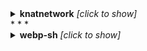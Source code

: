 
<details><summary><b>knatnetwork</b> <i>[click to show]</i></summary>
<div>

```
    
+--------------------------------+---------------+--------------------+--------------------------+------------------------+
| Repo                           | Total Runtime | Workflow Name      | Workflow Average Runtime | Workflow Total Runtime |
+--------------------------------+---------------+--------------------+--------------------------+------------------------+
| knatnetwork/g2ww-serverless    | 0.0 mins      |                    |                          |                        |
| knatnetwork/g2fs-serverless    | 0.0 mins      |                    |                          |                        |
| knatnetwork/github-runner      | 570.42 mins   |                    |                          |                        |
|                                |               | Build Runner Image | 190.14 mins              | 570.42 mins            |
| knatnetwork/github-runner-kms  | 0.0 mins      |                    |                          |                        |
|                                |               | Build Image        | 0.0 mins                 | 0.0 mins               |
| knatnetwork/clickhouse-builder | 0.0 mins      |                    |                          |                        |
|                                |               | Build Image        | 0.0 mins                 | 0.0 mins               |
| knatnetwork/clickhouse-server  | 0.0 mins      |                    |                          |                        |
|                                |               | Build Image        | 0.0 mins                 | 0.0 mins               |
+--------------------------------+---------------+--------------------+--------------------------+------------------------+

```
</div>
</details>
* * *
    

<details><summary><b>webp-sh</b> <i>[click to show]</i></summary>
<div>

```
    

<details><summary><b>datafuselabs</b> <i>[click to show]</i></summary>
<div>

```
    
Error: {'total_count': 0, 'workflow_runs': []}
Error: {'total_count': 0, 'workflow_runs': []}
+-------------------------------------+----------------+-------------------------------------+--------------------------+------------------------+
| Repo                                | Total Runtime  | Workflow Name                       | Workflow Average Runtime | Workflow Total Runtime |
+-------------------------------------+----------------+-------------------------------------+--------------------------+------------------------+
| datafuselabs/databend               | 124996.77 mins |                                     |                          |                        |
|                                     |                | Typo CI                             | 0.0 mins                 | 0.0 mins               |
|                                     |                | Unit Tests                          | 0.0 mins                 | 0.0 mins               |
|                                     |                | License checker                     | 0.0 mins                 | 0.0 mins               |
|                                     |                | Audit Security                      | 0.0 mins                 | 0.0 mins               |
|                                     |                | Release                             | 104.26 mins              | 4066.28 mins           |
|                                     |                | Fast Unit Tests                     | 0.0 mins                 | 0.0 mins               |
|                                     |                | Databend Base                       | 0.0 mins                 | 0.0 mins               |
|                                     |                | Test Stateless Standalone           | 0.0 mins                 | 0.0 mins               |
|                                     |                | Check                               | 0.0 mins                 | 0.0 mins               |
|                                     |                | Production                          | 67.04 mins               | 19507.75 mins          |
|                                     |                | Build Tool                          | 24.81 mins               | 124.03 mins            |
|                                     |                | Dev Linux                           | 26.71 mins               | 31144.87 mins          |
|                                     |                | Dev MacOS                           | 60.02 mins               | 69983.48 mins          |
|                                     |                | Build Sqllogic Test Image           | 3.41 mins                | 170.35 mins            |
|                                     |                | Unit Tests and Coverage             | 0.0 mins                 | 0.0 mins               |
|                                     |                | Stateless Cluster Tests             | 0.0 mins                 | 0.0 mins               |
|                                     |                | Stateless(Cluster)                  | 0.0 mins                 | 0.0 mins               |
|                                     |                | Stateless(Standalone)               | 0.0 mins                 | 0.0 mins               |
|                                     |                | Test                                | 0.0 mins                 | 0.0 mins               |
|                                     |                | Binary Size Check                   | 0.0 mins                 | 0.0 mins               |
|                                     |                | Stateful test(cluster)              | 0.0 mins                 | 0.0 mins               |
|                                     |                | Stateful(Standalone)                | 0.0 mins                 | 0.0 mins               |
|                                     |                | Test Stateless Cluster              | 0.0 mins                 | 0.0 mins               |
|                                     |                | Test Statful Standalone             | 0.0 mins                 | 0.0 mins               |
|                                     |                | Test Unit                           | 0.0 mins                 | 0.0 mins               |
|                                     |                | Build Debug                         | 0.0 mins                 | 0.0 mins               |
|                                     |                | Build Release                       | 0.0 mins                 | 0.0 mins               |
|                                     |                | Add issues into projects            | 0.0 mins                 | 0.0 mins               |
|                                     |                | Crowdin Action                      | 0.0 mins                 | 0.0 mins               |
| datafuselabs/datafuse-operator      | 0.0 mins       |                                     |                          |                        |
| datafuselabs/openraft               | 2340.48 mins   |                                     |                          |                        |
|                                     |                | chaos-test                          | 16.2 mins                | 16.2 mins              |
|                                     |                | ci                                  | 19.12 mins               | 1606.2 mins            |
|                                     |                | commit-message-check                | 6.35 mins                | 571.15 mins            |
|                                     |                | Unit test coverage                  | 10.88 mins               | 119.67 mins            |
|                                     |                | DevSkim                             | 0.78 mins                | 3.1 mins               |
|                                     |                | .github/workflows/issue-cmds.yml    | 0.17 mins                | 4.95 mins              |
|                                     |                | .github/workflows/issue-welcome.yml | 0.25 mins                | 0.5 mins               |
|                                     |                | .github/workflows/pages.yaml        | 8.98 mins                | 8.98 mins              |
|                                     |                | No workflow name(why?)              | 0.0 mins                 | 0.0 mins               |
|                                     |                | Release                             | 9.13 mins                | 9.13 mins              |
|                                     |                | pages build and deployment          | 0.6 mins                 | 0.6 mins               |
| datafuselabs/fusebots               | 0.0 mins       |                                     |                          |                        |
|                                     |                | docker                              | 0.0 mins                 | 0.0 mins               |
| datafuselabs/test-infra             | 0.0 mins       |                                     |                          |                        |
| datafuselabs/datafuse-presentations | 0.0 mins       |                                     |                          |                        |
|                                     |                | pages build and deployment          | 0.0 mins                 | 0.0 mins               |
| datafuselabs/datafuse-shop          | 0.0 mins       |                                     |                          |                        |
| datafuselabs/weekly                 | 7.22 mins      |                                     |                          |                        |
|                                     |                | Build and deploy on push            | 0.36 mins                | 2.18 mins              |
|                                     |                | pages build and deployment          | 0.84 mins                | 5.03 mins              |
| datafuselabs/.github                | 0.0 mins       |                                     |                          |                        |
| datafuselabs/openkv                 | 0.0 mins       |                                     |                          |                        |
|                                     |                | .github/workflows/pages.yml         | 0.0 mins                 | 0.0 mins               |
|                                     |                | pages build and deployment          | 0.0 mins                 | 0.0 mins               |
| datafuselabs/opendal                | 42199.2 mins   |                                     |                          |                        |
|                                     |                | CI                                  | 11.2 mins                | 4111.75 mins           |
|                                     |                | Docs                                | 6.12 mins                | 1805.65 mins           |
|                                     |                | Service Test Azblob                 | 7.39 mins                | 2713.93 mins           |
|                                     |                | Service Test Fs                     | 6.84 mins                | 2510.03 mins           |
|                                     |                | Service Test Ftp                    | 9.05 mins                | 3321.3 mins            |
|                                     |                | Service Test Gcs                    | 7.48 mins                | 2745.3 mins            |
|                                     |                | Service Test HDFS                   | 8.44 mins                | 3098.43 mins           |
|                                     |                | Service Test HTTP                   | 7.4 mins                 | 2716.67 mins           |
|                                     |                | Service Test IPFS                   | 7.62 mins                | 5032.27 mins           |
|                                     |                | Service Test IPMFS                  | 7.38 mins                | 2701.53 mins           |
|                                     |                | Service Test Memory                 | 6.98 mins                | 2552.87 mins           |
|                                     |                | Service Test Moka                   | 8.41 mins                | 218.58 mins            |
|                                     |                | Service Test Obs                    | 8.28 mins                | 3031.28 mins           |
|                                     |                | Service Test Oss                    | 11.14 mins               | 1203.28 mins           |
|                                     |                | Service Test Redis                  | 8.56 mins                | 1138.45 mins           |
|                                     |                | Service Test S3                     | 9.01 mins                | 3297.87 mins           |
|                                     |                | Test Vault                          | 0.0 mins                 | 0.0 mins               |
| datafuselabs/opensrv                | 392.02 mins    |                                     |                          |                        |
|                                     |                | CI                                  | 13.07 mins               | 392.02 mins            |
| datafuselabs/databend-perf          | 1230.7 mins    |                                     |                          |                        |
|                                     |                | Perf                                | 25.8 mins                | 928.77 mins            |
|                                     |                | pages build and deployment          | 0.62 mins                | 18.12 mins             |
|                                     |                | Reload tpch                         | 24.25 mins               | 121.27 mins            |
|                                     |                | Reload hits                         | 18.64 mins               | 93.22 mins             |
|                                     |                | Reload ontime                       | 13.87 mins               | 69.33 mins             |
|                                     |                | No workflow name(why?)              | 0.0 mins                 | 0.0 mins               |
| datafuselabs/helm-charts            | 0.0 mins       |                                     |                          |                        |
|                                     |                | Release Charts                      | 0.0 mins                 | 0.0 mins               |
|                                     |                | pages build and deployment          | 0.0 mins                 | 0.0 mins               |
| datafuselabs/sqlparser-rs           | 0.0 mins       |                                     |                          |                        |
| datafuselabs/link                   | 0.0 mins       |                                     |                          |                        |
| datafuselabs/opencache              | 8.73 mins      |                                     |                          |                        |
|                                     |                | CI                                  | 4.37 mins                | 8.73 mins              |
|                                     |                | .github/workflows/pages.yml         | 0.0 mins                 | 0.0 mins               |
|                                     |                | pages build and deployment          | 0.0 mins                 | 0.0 mins               |
+-------------------------------------+----------------+-------------------------------------+--------------------------+------------------------+

```
</div>
</details>
* * *
    

<details><summary><b>pingcap</b> <i>[click to show]</i></summary>
<div>

```
    
Error: {'total_count': 0, 'workflow_runs': []}

<details><summary><b>tgbot-collection</b> <i>[click to show]</i></summary>
<div>

```
    

